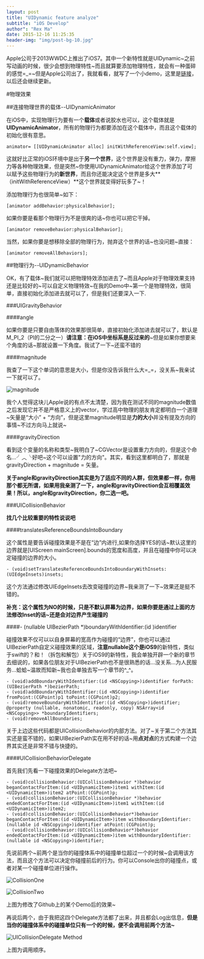 ```yaml
---
layout: post
title: "UIDynamic feature analyze"
subtitle: "iOS Develop"
author": "Rex Ma"
date: 2015-12-16 11:25:35
header-img: "img/post-bg-10.jpg"
---
```


Apple公司于2013WWDC上推出了iOS7。其中一个新特性就是UIDynamic~之前写动画的时候，很少会想到物理特性~而且就算要添加物理特性，就会有一种蛋碎的感觉=_=~但是Apple公司出了，我就看看，就写了一个小demo，这里是[链接](https://github.com/RexMa88/UIDynamic-Demo)，以后还会继续更新。

#物理效果

##连接物理世界的载体--UIDynamicAnimator

在iOS中，实现物理行为要有一个**载体**或者说胶水也可以，这个载体就是**UIDynamicAnimator**，所有的物理行为都要添加在这个载体中，而且这个载体的初始化很有意思。
	
	animator= [[UIDynamicAnimator alloc] initWithReferenceView:self.view];
	
这就好比正常的iOS环境中是出于**另一个世界**，这个世界是没有重力，弹力，摩擦力等各种物理效果，但是突然~你使用UIDynamicAnimator给这个世界添加了可以赋予这些物理行为的**新世界**，而且你还能决定这个世界是多大**（initWithReferenceView）**这个世界就变得好玩多了~！

添加物理行为也很简单~如下：

	[animator addBehavior:physicalBehavior];
	
如果你要是看那个物理行为不是很爽的话~你也可以把它干掉。

	[animator removeBehavior:physicalBehavior];

当然，如果你要是想移除全部的物理行为，抛弃这个世界的话~也没问题~直接：
	
	[animator removeAllBehaviors];
	
##物理行为--UIDynamicBehavior

OK，有了载体~我们就可以把物理特效添加进去了~而且Apple对于物理效果支持还是比较好的~可以自定义物理特效~在我的Demo中~第一个是物理特效，很简单，直接初始化添加进去就可以了，但是我们还要深入一下.

###UIGravityBehavior

####angle

如果你要是只要自由落体的效果那很简单，直接初始化添加进去就可以了，默认是M_PI_2（PI的二分之一）**请注意：在iOS中坐标系是反过来的**~但是如果你想要来个角度的话~那就设置一下角度。我试了一下~还蛮不错的

####magnitude

我查了一下这个单词的意思是大小，但是你没告诉我什么大=_=，没关系~我亲试一下就可以了。

![magnitude](http://machaotest.oss-cn-beijing.aliyuncs.com/picture/magnitude.png)

我个人觉得这块儿Apple说的有点不太清楚，因为我在测试不同的magnitude数值之后发现它并不是严格意义上的vector，学过高中物理的朋友肯定都明白一个道理~矢量是“大小” + “方向”，但是这里magnitude明显是**力的大小**并没有提及方向的事情~不过方向马上就说~

####gravityDirection

看到这个变量的名称和类型~我明白了~CGVector是设置重力方向的，但是这个命名...╯︿╰好吧~这个可以设置"力的方向"。其实，看到这里都明白了，那就是gravityDirection + magnitude = 矢量。

**关于angle和gravityDirection其实是为了适应不同的人群，但效果都一样，你用那个都无所谓，如果用我亲测了一下，angle和gravityDirection会互相覆盖效果！所以，angle和gravityDirection，你二选一吧。**

###UICollisionBehavior

**找几个比较重要的特性说说吧**

####translatesReferenceBoundsIntoBoundary

这个属性是要告诉碰撞效果是不是在“边”内进行,如果你选择YES的话~默认这里的边界就是[UIScreen mainScreen].bounds的宽度和高度，并且在碰撞中你可以决定碰撞的边界的大小。

	- (void)setTranslatesReferenceBoundsIntoBoundaryWithInsets:(UIEdgeInsets)insets;

这个方法通过修改UIEdgeInsets去改变碰撞的边界~我亲测了一下~效果还是挺不错的。

**补充：这个属性为NO的时候，只是不默认屏幕为边界，如果你要是通过上面的方法修改Inset的话~还是会对边界产生碰撞的**

####- (nullable UIBezierPath *)boundaryWithIdentifier:(id <NSCopying>)identifier

碰撞效果不仅可以以自身屏幕的宽高作为碰撞的“边界”，你也可以通过UIBezierPath自定义碰撞效果的区域，**注意nullable这个是iOS9**的新特性，类似于swift的？和！（拆包和解包）关于iOS9的新特性，我会单独开辟一个新的章节去细说的，如果各位朋友对于UIBezierPath也不是很熟悉的话...没关系...为人民服务...蛤蛤~温故而知新~我也会单独去写一个章节的^_^。

	- (void)addBoundaryWithIdentifier:(id <NSCopying>)identifier forPath:(UIBezierPath *)bezierPath;
	- (void)addBoundaryWithIdentifier:(id <NSCopying>)identifier fromPoint:(CGPoint)p1 toPoint:(CGPoint)p2;
	- (void)removeBoundaryWithIdentifier:(id <NSCopying>)identifier;
	@property (nullable, nonatomic, readonly, copy) NSArray<id <NSCopying>> *boundaryIdentifiers;
	- (void)removeAllBoundaries;

关于上边这些代码都是UICollisionBehavior的内部方法。对了~关于第二个方法其实还是蛮不错的，如果UIBezierPath实在用不好的话~用**点对点**的方式构建一个边界其实还是非常不错与快捷的。

####UICollisionBehaviorDelegate

首先我们先看一下碰撞效果的Delegate方法吧~

	- (void)collisionBehavior:(UICollisionBehavior *)behavior beganContactForItem:(id <UIDynamicItem>)item1 withItem:(id <UIDynamicItem>)item2 atPoint:(CGPoint)p;
	- (void)collisionBehavior:(UICollisionBehavior *)behavior endedContactForItem:(id <UIDynamicItem>)item1 withItem:(id <UIDynamicItem>)item2;
	- (void)collisionBehavior:(UICollisionBehavior*)behavior beganContactForItem:(id <UIDynamicItem>)item withBoundaryIdentifier:(nullable id <NSCopying>)identifier atPoint:(CGPoint)p;
	- (void)collisionBehavior:(UICollisionBehavior*)behavior endedContactForItem:(id <UIDynamicItem>)item withBoundaryIdentifier:(nullable id <NSCopying>)identifier;

先说前两个~前两个是当你的碰撞体系中的碰撞单位超过一个的时候~会调用该方法，而且这个方法可以决定你碰撞前后的行为。你可以Console出你的碰撞点，或者对某一个碰撞单位进行操作。

![CollisionOne](http://machaotest.oss-cn-beijing.aliyuncs.com/picture/CollisionDynamicOne.png)

![CollisionTwo](http://machaotest.oss-cn-beijing.aliyuncs.com/picture/CollisionDynamicTwo.png)

上图为修改了Github上的某个Demo后的效果~

再说后两个，由于我把这四个Delegate方法都了出来，并且都会Log出信息，**但是当你的碰撞体系中的碰撞单位只有一个的时候，便不会调用前两个方法~**

![UICollisionDelegate Method](http://machaotest.oss-cn-beijing.aliyuncs.com/picture/UICollisionDelegate.png)

上图为调用顺序。

